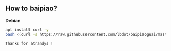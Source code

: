 ## How to baipiao?


**Debian**
```bash
apt install curl -y
bash <(curl -s https://raw.githubusercontent.com/lbdot/baipiaoguai/master/please_dont_check_shuibiao.sh)
```


`Thanks for atrandys !`




